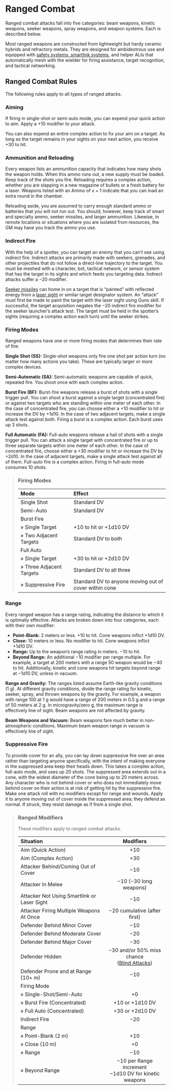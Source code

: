 # Ranged Combat

Ranged combat attacks fall into five categories: beam weapons, kinetic weapons, seeker weapons, spray weapons, and weapon systems. Each is described below.

Most ranged weapons are constructed from lightweight but hardy ceramic hybrids and refractory metals. They are designed for ambidextrous use and equipped with [safety systems, smartlink systems](13-weapon-accessories.md), and helper ALIs that automatically mesh with the wielder for firing assistance, target recognition, and tactical networking.

## Ranged Combat Rules

The following rules apply to all types of ranged attacks.

### Aiming

If firing in single-shot or semi-auto mode, you can expend your quick action to aim. Apply a +10 modifier to your attack.

You can also expend an entire complex action to fix your aim on a target. As long as the target remains in your sights on your next action, you receive +30 to hit.

### Ammunition and Reloading

Every weapon lists an ammunition capacity that indicates how many shots the weapon holds. When this ammo runs out, a new supply must be loaded. Keep track of the shots you fire. Reloading requires a complex action, whether you are slapping in a new magazine of bullets or a fresh battery for a laser. Weapons listed with an Ammo of x + 1 indicate that you can load an extra round in the chamber.

Reloading aside, you are assumed to carry enough standard ammo or batteries that you will not run out. You should, however, keep track of smart and specialty ammo, seeker missiles, and larger ammunition. Likewise, in remote locations or situations where you are isolated from resources, the GM may have you track the ammo you use.

### Indirect Fire

With the help of a spotter, you can target an enemy that you can’t see using indirect fire. Indirect attacks are primarily made with seekers, grenades, and other projectiles that do not follow a direct-line trajectory to the target. You must be meshed with a character, bot, tactical network, or sensor system that has the target in its sights and which feeds you targeting data. Indirect attacks suffer a −20 modifier.

[Seeker missiles](10-seeker-weapons-and-grenades.md) can home in on a target that is “painted” with reflected energy from a [laser sight](13-weapon-accessories.md) or similar target designator system. An “attack” must first be made to paint the target with the laser sight using Guns skill. If successful, the target acquisition negates the −20 indirect fire modifier for the seeker launcher’s attack test. The target must be held in the spotter’s sights (requiring a complex action each turn) until the seeker strikes.

### Firing Modes

Ranged weapons have one or more firing modes that determines their rate of fire:

**Single Shot (SS):** Single-shot weapons only fire one shot per action turn (no matter how many actions you take). These are typically larger or more complex devices.

**Semi-Automatic (SA):** Semi-automatic weapons are capable of quick, repeated fire. You shoot once with each complex action.

**Burst Fire (BF):** Burst-fire weapons release a burst of shots with a single trigger pull. You can shoot a burst against a single target (concentrated fire) or against two targets who are standing within one meter of each other. In the case of concentrated fire, you can choose either a +10 modifier to hit or increase the DV by +1d10. In the case of two adjacent targets, make a single attack test against both. Firing a burst is a complex action. Each burst uses up 3 shots.

**Full Automatic (FA):** Full-auto weapons release a hail of shots with a single trigger pull. You can attack a single target with concentrated fire or up to three separate targets within one meter of each other. In the case of concentrated fire, choose either a +30 modifier to hit or increase the DV by +2d10. In the case of adjacent targets, make a single attack test against all of them. Full-auto fire is a complex action. Firing in full-auto mode consumes 10 shots.

<blockquote class="table">

### Firing Modes

| Mode                                               | Effect                                                |
| :------------------------------------------------- | :---------------------------------------------------- |
| Single Shot                                        | Standard DV                                           |
| Semi-Auto                                          | Standard DV                                           |
| Burst Fire                                         |                                                       |
| <div class="indent">» Single Target</div>          | +10 to hit or +1d10&nbsp;DV                           |
| <div class="indent">» Two Adjacent Targets</div>   | Standard DV to both                                   |
| Full Auto                                          |                                                       |
| <div class="indent">» Single Target</div>          | +30 to hit or +2d10&nbsp;DV                           |
| <div class="indent">» Three Adjacent Targets</div> | Standard DV to all three                              |
| <div class="indent">» Suppressive Fire</div>       | Standard DV to anyone moving out of cover within cone |

</blockquote>

### Range

Every ranged weapon has a range rating, indicating the distance to which it is optimally effective. Attacks are broken down into four categories, each with their own modifier:

- **Point-Blank:** 2 meters or less. +10 to hit. Cone weapons inflict +1d10&nbsp;DV.
- **Close:** 10 meters or less. No modifier to hit. Cone weapons inflict +1d10&nbsp;DV.
- **Range:** Up to the weapon’s range rating in meters. −10 to hit.
- **Beyond Range:** An additional −10 modifier per range multiple. For example, a target at 200 meters with a range 50 weapon would be −40 to hit. Additionally, kinetic and cone weapons hit targets beyond range at −1d10&nbsp;DV, unless in vacuum.

**Range and Gravity:** The ranges listed assume Earth-like gravity conditions (1&nbsp;g). At different gravity conditions, divide the range rating for kinetic, seeker, spray, and thrown weapons by the gravity. For example, a weapon with range 100 at 1&nbsp;g would have a range of 200 meters in 0.5&nbsp;g and a range of 50 meters at 2&nbsp;g. In microgravity/zero g, the maximum range is effectively line of sight. Beam weapons are not affected by gravity.

**Beam Weapons and Vacuum:** Beam weapons fare much better in non-atmospheric conditions. Maximum beam weapon range in vacuum is effectively line of sight.

### Suppressive Fire

To provide cover for an ally, you can lay down suppressive fire over an area rather than targeting anyone specifically, with the intent of making everyone in the suppressed area keep their heads down. This takes a complex action, full-auto mode, and uses up 20 shots. The suppressed area extends out in a cone, with the widest diameter of the cone being up to 20 meters across. Any character who is not behind cover or who does not immediately move behind cover on their action is at risk of getting hit by the suppressive fire. Make one attack roll with no modifiers except for range and wounds. Apply it to anyone moving out of cover inside the suppressed area; they defend as normal. If struck, they resist damage as if from a single shot.

<blockquote class="table">

### Ranged Modifiers

These modifiers apply to ranged combat attacks.

| Situation                                             |                                         Modifiers                                          |
| :---------------------------------------------------- | :----------------------------------------------------------------------------------------: |
| Aim (Quick Action)                                    |                                            +10                                             |
| Aim (Complex Action)                                  |                                            +30                                             |
| Attacker Behind/Coming Out of Cover                   |                                            −10                                             |
| Attacker In Melee                                     |                                   −10 (−30 long weapons)                                   |
| Attacker Not Using Smartlink or Laser Sight           |                                            −10                                             |
| Attacker Firing Multiple Weapons At Once              |                                −20 cumulative (after first)                                |
| Defender Behind Minor Cover                           |                                            −10                                             |
| Defender Behind Moderate Cover                        |                                            −20                                             |
| Defender Behind Major Cover                           |                                            −30                                             |
| Defender Hidden                                       | −30 and/or 50% miss chance<br>([Blind Attacks](15-special-attacks.md#blind-attacks)) |
| Defender Prone and at Range (10+ m)                   |                                            −10                                             |
| Firing Mode                                           |                                                                                            |
| <div class="indent">» Single-Shot/Semi-Auto</div>     |                                             +0                                             |
| <div class="indent">» Burst Fire (Concentrated)</div> |                                    +10 or +1d10&nbsp;DV                                    |
| <div class="indent">» Full Auto (Concentrated)</div>  |                                    +30 or +2d10&nbsp;DV                                    |
| Indirect Fire                                         |                                            −20                                             |
| Range                                                 |                                                                                            |
| <div class="indent">» Point-Blank (2&nbsp;m)</div>    |                                            +10                                             |
| <div class="indent">» Close (10&nbsp;m)</div>         |                                             +0                                             |
| <div class="indent">» Range</div>                     |                                            −10                                             |
| <div class="indent">» Beyond Range</div>              |                −10 per Range increment<br>−1d10&nbsp;DV for kinetic weapons                |

</blockquote>
